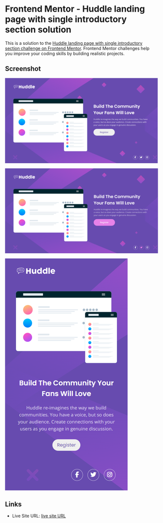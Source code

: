 # Frontend Mentor - Huddle landing page with single introductory section solution

This is a solution to the [Huddle landing page with single introductory section challenge on Frontend Mentor](https://www.frontendmentor.io/challenges/huddle-landing-page-with-a-single-introductory-section-B_2Wvxgi0). Frontend Mentor challenges help you improve your coding skills by building realistic projects. 

## Screenshot

![Desktop Screenshot](images/Desktop-Screenshot.png)


![Desktop Active Screenhot](images/Active-State.png)


![Mobile Screenhot](images/Mobile-State.PNG)

## Links

- Live Site URL: [live site URL](https://faizaan-lakd.github.io/Huddle-Landing-Page/)
